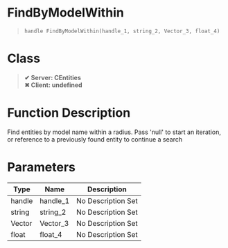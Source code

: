 # FindByModelWithin
> `handle FindByModelWithin(handle_1, string_2, Vector_3, float_4)`
# Class
> __✔ Server: CEntities__  
> __✖ Client: undefined__  
# Function Description
Find entities by model name within a radius. Pass 'null' to start an iteration, or reference to a previously found entity to continue a search
# Parameters
Type|Name|Description
--|--|--
handle|handle_1|No Description Set
string|string_2|No Description Set
Vector|Vector_3|No Description Set
float|float_4|No Description Set
